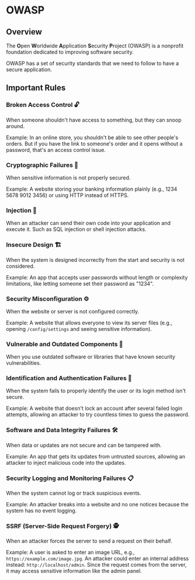 # OWASP

## Overview

The **O**pen **W**orldwide **A**pplication **S**ecurity **P**roject (OWASP) is a nonprofit foundation dedicated to improving software security.

OWASP has a set of security standards that we need to follow to have a secure application.

## Important Rules

### Broken Access Control 🔓

When someone shouldn't have access to something, but they can snoop around.

Example: In an online store, you shouldn't be able to see other people's orders. But if you have the link to someone's order and it opens without a password, that's an access control issue.

### Cryptographic Failures 🔐

When sensitive information is not properly secured.

Example: A website storing your banking information plainly (e.g., 1234 5678 9012 3456) or using HTTP instead of HTTPS.

### Injection 💉

When an attacker can send their own code into your application and execute it. Such as SQL injection or shell injection attacks.

### Insecure Design 🏗️

When the system is designed incorrectly from the start and security is not considered.

Example: An app that accepts user passwords without length or complexity limitations, like letting someone set their password as "1234".

### Security Misconfiguration ⚙️

When the website or server is not configured correctly.

Example: A website that allows everyone to view its server files (e.g., opening `/config/settings` and seeing sensitive information).

### Vulnerable and Outdated Components 🧩

When you use outdated software or libraries that have known security vulnerabilities.

### Identification and Authentication Failures 🔑

When the system fails to properly identify the user or its login method isn't secure.

Example: A website that doesn't lock an account after several failed login attempts, allowing an attacker to try countless times to guess the password.

### Software and Data Integrity Failures 🛠️

When data or updates are not secure and can be tampered with.

Example: An app that gets its updates from untrusted sources, allowing an attacker to inject malicious code into the updates.

### Security Logging and Monitoring Failures 📋

When the system cannot log or track suspicious events.

Example: An attacker breaks into a website and no one notices because the system has no event logging.

### SSRF (Server-Side Request Forgery) 🕵️

When an attacker forces the server to send a request on their behalf.

Example: A user is asked to enter an image URL, e.g., `https://example.com/image.jpg`. An attacker could enter an internal address instead: `http://localhost/admin`. Since the request comes from the server, it may access sensitive information like the admin panel.
